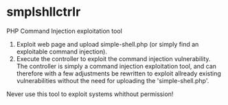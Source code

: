 # smplshllctrlr
PHP Command Injection exploitation tool

1. Exploit web page and upload simple-shell.php (or simply find an exploitable command injection).
2. Execute the controller to exploit the command injection vulnerability.
   The controller is simply a command injection exploitation tool, and can therefore with a few adjustments be rewritten to exploit allready existing vulnerabilities without the need for uploading the 'simple-shell.php'.

Never use this tool to exploit systems whithout permission!
